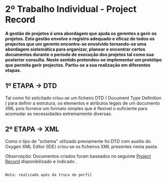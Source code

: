 # 2º Trabalho Individual - Project Record

**A gestão de projetos é uma abordagem que ajuda os gerentes a gerir os projetos. Esta gestão envolve o registro adequado e eficaz de todos os projectos que um gerente encontra-se envolvido tornando-se uma abordagem sistemática para organizar, planear e encontrar certos documentos durante o período de execução dos projetos tal como sua posterior consulta. Neste sentido pretendeu-se implementar um protótipo que permita gerir projectos. Partiu-se a sua realização em diferentes etapas.**

## 1º ETAPA -> DTD
Tal como foi solicitado criou-se um ficheiro DTD ( Document Type Definition ) para definir a estrutura, os elementos e atributos legais de um documento XML pois fornece um formato simples que é flexível o suficiente para acomodar as necessidades extremamente diversas.

## 2º ETAPA -> XML
Como o tipo de "schema" utilizado previamente foi DTD com auxílio do Oxygen XML Editor (IDE) criou-se os ficheiros XML presentes nesta pasta.


*Observação*: Documentos criados foram baseados no seguinte [Project Record] disponibilizado e indicado .

                                                                                                                                       Nota: realizado após da troca de perfil

[Project Record]:http://www4.di.uminho.pt/~jcr/PROJS/micei2002/guilherme/Project%20Record.htm?fbclid=IwAR1zuZH1zjgthfV9jh9OKweuGfbunN8Ua8rWm2QZNVvKUht7JIJUhimwvag 
